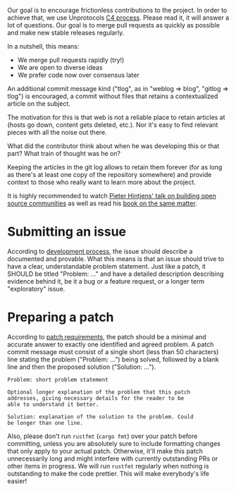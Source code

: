 Our goal is to encourage frictionless contributions to the project. In order to
achieve that, we use Unprotocols [C4 process](https://rfc.unprotocols.org/spec:1/C4).
Please read it, it will answer a lot of questions. Our goal is to merge pull requests
as quickly as possible and make new stable releases regularly. 

In a nutshell, this means:

* We merge pull requests rapidly (try!)
* We are open to diverse ideas
* We prefer code now over consensus later

An additional commit message kind ("tlog", as in "weblog => blog", "gitlog =>
tlog") is encouraged, a commit without files that retains a contextualized
article on the subject. 

The motivation for this is that web is not a reliable place to retain articles
at (hosts go down, content gets deleted, etc.). Nor it's easy to find relevant
pieces with all the noise out there.

What did the contributor think about when he was developing this or that
part? What train of thought was he on?

Keeping the articles in the git log allows to retain them forever (for as long
as there's at least one copy of the repository somewhere) and provide
context to those who really want to learn more about the project. 

It is highly recommended to watch [Pieter Hintjens' talk on building open
source communities](https://www.youtube.com/watch?v=uzxcILudFWM) as well as
read his [book on the same
matter](https://www.gitbook.com/book/hintjens/social-architecture/details).

# Submitting an issue

According to [development process](https://rfc.unprotocols.org/spec:1/C4#24-development-process),
the issue should describe a documented and provable. What this means is that an
issue should trive to have a clear, understandable problem statement. Just like
a patch, it SHOULD be titled "Problem: ..." and have a detailed description
describing evidence behind it, be it a bug or a feature request, or a longer
term "exploratory" issue.

# Preparing a patch

According to [patch requirements](https://rfc.unprotocols.org/spec:1/C4#23-patch-requirements),
the patch should be a minimal and accurate answer to exactly one identified and
agreed problem. A patch commit message must consist of a single short (less
than 50 characters) line stating the problem ("Problem: ...") being solved,
followed by a blank line and then the proposed solution ("Solution: ...").

```
Problem: short problem statement

Optional longer explanation of the problem that this patch
addresses, giving necessary details for the reader to be
able to understand it better.

Solution: explanation of the solution to the problem. Could
be longer than one line.
```

Also, please don't run `rustfmt` (`cargo fmt`) over your patch before committing, unless
you are absolutely sure to include formatting changes that only apply to your actual patch.
Otherwise, it'll make this patch unnecessarily long and might interfere with currently
outstanding PRs or other items in progress. We will run `rustfmt` regularly when nothing
is outstanding to make the code prettier.  This will make everybody's life easier!  
